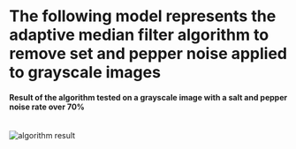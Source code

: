 <h1> The following model represents the adaptive median filter algorithm to remove set and pepper noise applied to grayscale images </h1>
<h4> Result of the algorithm tested on a grayscale image with a salt and pepper noise rate over 70% </h4>
<br>
<img src="images/result.PNG" alt="algorithm result">
<br>
